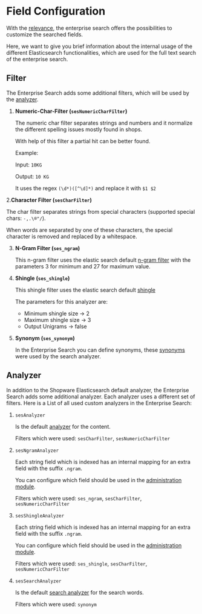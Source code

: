 # Field Configuration

With the [relevance](./relevance.md), the enterprise search offers the possibilities to customize the searched fields.

Here, we want to give you brief information about the internal usage of the different Elasticsearch functionalities, which are used for the full text search of the enterprise search.

## Filter

The Enterprise Search adds some additional filters, which will be used by the [analyzer](field-config.md#analyzer).

1. **Numeric-Char-Filter \(`sesNumericCharFilter`\)**

   The numeric char filter separates strings and numbers and it normalize the different spelling issues mostly found in shops.

   With help of this filter a partial hit can be better found.

   Example:  

   Input: `10KG`  

   Output: `10 KG`  

   It uses the regex `(\d*)([^\d]*)` and replace it with `$1 $2`  

2.**Character Filter \(`sesCharFilter`\)**

   The char filter separates strings from special characters \(supported special chars: `-,.\®"/`\).

   When words are separated by one of these characters, the special character is removed and replaced by a whitespace.

3. **N-Gram Filter \(`ses_ngram`\)**

   This n-gram filter uses the elastic search default [n-gram filter](https://www.elastic.co/guide/en/elasticsearch/reference/current/analysis-ngram-tokenizer.html) with the parameters 3 for minimum and 27 for maximum value.

4. **Shingle \(`ses_shingle`\)**

   This shingle filter uses the elastic search default [shingle](https://www.elastic.co/guide/en/elasticsearch/reference/7.10/analysis-shingle-tokenfilter.html)  

   The parameters for this analyzer are:

   * Minimum shingle size -&gt; 2
   * Maximum shingle size -&gt; 3
   * Output Unigrams -&gt; false

5. **Synonym \(`ses_synonym`\)**

   In the Enterprise Search you can define synonyms, these [synonyms](./synonyms.md) were used by the search analyzer.

## Analyzer

In addition to the Shopware Elasticsearch default analyzer, the Enterprise Search adds some additional analyzer. Each analyzer uses a different set of filters. Here is a List of all used custom analyzers in the Enterprise Search:

1. `sesAnalyzer`  

   Is the default [analyzer](https://www.elastic.co/guide/en/elasticsearch/reference/current/analyzer.html) for the content.  

   Filters which were used: `sesCharFilter`, `sesNumericCharFilter`

2. `sesNgramAnalyzer`  

   Each string field which is indexed has an internal mapping for an extra field with the suffix `.ngram`.

   You can configure which field should be used in the [administration module](https://docs.shopware.com/en/shopware-6-en/enterprise-extensions/enterprise-search?category=shopware-6-en/enterprise-extensions#Configuration).  

   Filters which were used: `ses_ngram`, `sesCharFilter`, `sesNumericCharFilter`

3. `sesShingleAnalyzer`  

   Each string field which is indexed has an internal mapping for an extra field with the suffix `.ngram`.

   You can configure which field should be used in the [administration module](https://docs.shopware.com/en/shopware-6-en/enterprise-extensions/enterprise-search?category=shopware-6-en/enterprise-extensions#Configuration).  

   Filters which were used: `ses_shingle`, `sesCharFilter`, `sesNumericCharFilter`

4. `sesSearchAnalyzer`

   Is the default [search analyzer](https://www.elastic.co/guide/en/elasticsearch/reference/current/search-analyzer.html) for the search words.  

   Filters which were used: `synonym`

